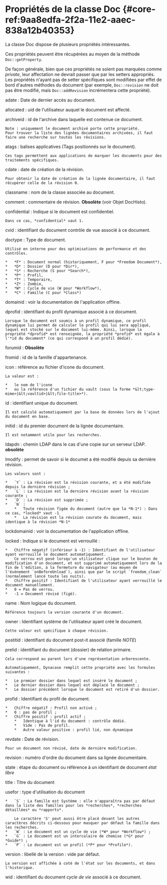 # Propriétés de la classe Doc {#core-ref:9aa8edfa-2f2a-11e2-aaec-838a12b40353}

La classe Doc dispose de plusieurs propriétés intéressantes.

Ces propriétés peuvent être récupérées au moyen de la méthode `Doc::getProperty`.

De façon générale, bien que ces propriétés ne soient pas marquées comme *private*, leur affectation ne devrait passer que par les setters appropriés.
Les propriétés n'ayant pas de setter spécifiques sont modifiées par effet de bord d'autres méthodes du document
(par exemple, `Doc::revision` ne doit pas être modifié, mais `Doc::addRevision` incrémentera cette propriété).

adate
:   Date de dernier accès au document.

allocated
:   uid de l'utilisateur auquel le document est affecté.

archiveid
:   id de l'archive dans laquelle est contenue ce document.
    
    Note : uniquement le document archivé porte cette propriété.
    Pour trouver la liste des lignées documentaires archivées, il faut faire une recherche sur toutes les révisions.

atags
:   balises applicatives (Tags positionnés sur le document).
    
    Ces tags permettent aux applications de marquer les documents pour des traitements spécifiques.

cdate
:   date de création de la révision.
    
    Pour obtenir la date de création de la lignée documentaire, il faut récupérer celle de la révision 0.

classname
:   nom de la classe associée au document.

comment
:   commentaire de révision.
    **Obsolète** (voir Objet DocHisto).

confidential
:   Indique si le document est confidentiel.
    
    Dans ce cas, *confidential* vaut 1.

cvid
:   identifiant du document contrôle de vue associé à ce document.

doctype
:   Type de document.
    
    Utilisé en interne pour des optimisations de performance et des contrôles.
    
    *   *F* : Document normal (historiquement, F pour *Freedom Document*),
    *   *D* : Dossier (D pour *Dir*),
    *   *S* : Recherche (S pour *Search*),
    *   *P* : Profil,
    *   *T* : Temporaire,
    *   *Z* : Zombie,
    *   *W* : Cycle de vie (W pour *Workflow*),
    *   *C* : Famille (C pour *Class*)

domainid
:   voir la documentation de l'application offline.

dprofid
:   identifiant du profil dynamique associé à ce document.
    
    Lorsque le document est soumis à un profil dynamique, ce profil dynamique lui permet de calculer le profil qui lui sera appliqué, lequel est stocké sur le document lui-même. Ainsi, lorsque la propriété *dprofid* est renseignée, la propriété *profid* est égale à l'*id du document* (ce qui correspond à un profil dédié).

forumid
:   **Obsolète**

fromid
:   id de la famille d'appartenance.

icon
:   référence au fichier d'icone du document.
    
    La valeur est :
    
    *   le nom de l'icone
    *   ou la référence d'un fichier du vault (sous la forme *&lt;type-mime>|&lt;vaultid>|&lt;file-title>*).

id
:   identifiant unique du document.
    
    Il est calculé automatiquement par la base de données lors de l'ajout du document en base.

initid
:   id du premier document de la lignée documentaire.
    
    Il est notamment utile pour les recherches.

ldapdn
:   chemin LDAP dans le cas d'une copie sur un serveur LDAP.
    **obsolète**

lmodify
:   permet de savoir si le documet a été modifié depuis sa dernière révision.
    
    Les valeurs sont :
    
    *   `Y` : La révision est la révision courante, et a été modifiée depuis la dernière révision ;
    *   `L` : La révision est la dernière révision avant la révision courante ;
    *   `D` : La révision est supprimée ;
    *   `N` :
        *   Toute révision figée du document (autre que la *N-1*) : Dans ce cas, *locked* vaut -1
        *   La révision est la révision courate du document, mais identique à la révision *N-1*

lockdomainid
:   voir la documentation de l'application offline.

locked
:   Indique si le document est verrouillé :
    
    *   Chiffre négatif (inférieur à -1) : Identifiant de l'utilisateur ayant verrouillé le document automatiquement.
        Ce verrou est posé lorsqu'un utilisateur clique sur le bouton de modification d'un document, et est supprimé automatiquement lors de la fin de l'édition, à la fermeture du navigateur (au moyen de l'événement `onBeforeUnload`), ainsi que par le script `freedom_clean` (normalement lancé toute les nuits).
    *   Chiffre positif : Identifiant de l'utilisateur ayant verrouillé le document manuellement.
    *   0 = Pas de verrou.
    *   -1 = Document révisé (figé).

name
:   Nom logique du document.
    
    Référence toujours la version courante d'un document.

owner
:   Identifiant système de l'utilisateur ayant créé le document.
    
    Cette valeur est spécifique à chaque révision.

postitid
:   identifiant du document post-it associé (famille *NOTE*)

prelid
:   identifiant du document (dossier) de relation primaire.
    
    Cela correspond au parent lors d'une représentation arborescente.
    
    Automatiquement, Dynacase remplit cette propriété avec les formules suivantes :
    
    *   Le premier dossier dans lequel est inséré le document ;
    *   Le dernier dossier dans lequel est déplacé le document ;
    *   Le dossier précédent lorsque le document est retiré d'un dossier.

profid
:   Identifiant du profil de document.
    
    *   Chiffre négatif : Profil non activé ;
    *   0 : pas de profil ;
    *   Chiffre positif : profil actif ;
        *   Identique à l'id du document : contrôle dédié.
        *   Vide : Pas de profil.
        *   Autre valeur positive : profil lié, non dynamique

revdate
:   Date de révision.
    
    Pour un document non révisé, date de dernière modification.

revision
:   numéro d'ordre du document dans sa lignée documentaire.

state
:   étape du document ou référence à un identifiant de document *état libre*

title
:   Titre du document

usefor
:   type d'utilisation du document
    
    *   `S` : La famille est Système : elle n'apparaîtra pas par défaut dans la liste des familles pour les *recherches*, *recherches détaillées* ou *rapports*.
    
        Le caractère 'S' peut aussi être placé devant les autres caractères décrits ci-dessous pour masquer par défaut la famille dans les recherches.
    *   `W` : Le document est un cycle de vie (*W* pour *Workflow*) ;
    *   `G` : Le document est un intercalaire de chemise (*G* pour *Guide*) ;
    *   `P` : Le document est un profil (*P* pour *Profile*).

version
:   libellé de la version : vide par défaut.
    
    La version est affichée à coté de l'état sur les documents, et dans l'historique.

wid
:   identifiant du document *cycle de vie* associé à ce document.
